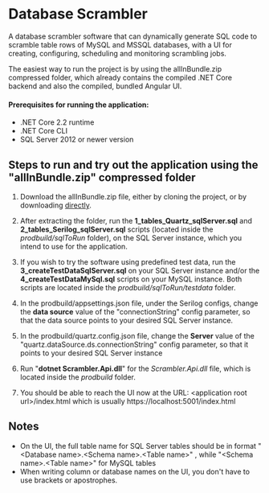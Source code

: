 # Database Scrambler

A database scrambler software that can dynamically generate SQL code to scramble table rows of MySQL and MSSQL databases, with a UI for creating, configuring, scheduling and monitoring scrambling jobs.

The easiest way to run the project is by using the allInBundle.zip compressed folder, which already contains the compiled .NET Core backend and also the compiled, bundled Angular UI.

#### Prerequisites for running the application:

* .NET Core 2.2 runtime
* .NET Core CLI
* SQL Server 2012 or newer version


## Steps to run and try out the application using the "allInBundle.zip" compressed folder

1. Download the allInBundle.zip file, either by cloning the project, or by downloading [directly](https://github.com/markocska/anonymizer/blob/master/allInBundle.zip).

2. After extracting the folder, run the **1_tables_Quartz_sqlServer.sql** and **2_tables_Serilog_sqlServer.sql** scripts (located inside the *prodbuild/sqlToRun* folder), on the SQL Server instance, which you intend to use for the application.

3. If you wish to try the software using predefined test data, run the **3_createTestDataSqlServer.sql** on your SQL Server instance and/or the **4_createTestDataMySql.sql** scripts on your MySQL instance. Both scripts are located inside the *prodbuild/sqlToRun/testdata* folder.

4. In the prodbuild/appsettings.json file, under the Serilog configs, change the **data source** value of the "connectionString" config parameter, so that the data source points to your desired SQL Server instance.  

5. In the prodbuild/quartz.config.json file, change the **Server** value of the "quartz.dataSource.ds.connectionString" config parameter, so that it points to your desired SQL Server instance

6. Run "**dotnet Scrambler.Api.dll**" for the *Scrambler.Api.dll* file, which is located inside the *prodbuild* folder. 

7. You should be able to reach the UI now at the URL: \<application root url\>/index.html which is usually https://localhost:5001/index.html

## Notes
* On the UI, the full table name for SQL Server tables should be in format "\<Database name\>.\<Schema name\>.\<Table name\>" , while "\<Schema name\>.\<Table name\>" for MySQL tables
* When writing column or database names on the UI, you don't have to use brackets or apostrophes.
